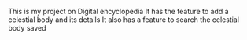 <p1>This is my project on Digital encyclopedia
<p1>It has the feature to add a celestial body and its details
<p1>It also has a feature to search the celestial body saved 